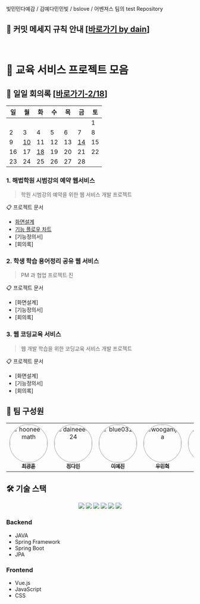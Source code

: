 빛민민다예감 / 감예다민민빛 / bslove / 어벤져스 팀의 test Repository
## 📌 커밋 메세지 규칙 안내 [[바로가기 by dain](https://github.com/ChunJae-Full-Stack-FinalProject/meeting/blob/main/%EC%BB%A4%EB%B0%8B%EB%A9%94%EC%8B%9C%EC%A7%80%20%EA%B7%9C%EC%B9%99.md)]
<br>


# 🚀 교육 서비스 프로젝트 모음

## 📅 일일 회의록 [[바로가기-2/18](https://github.com/ChunJae-Full-Stack-FinalProject/meeting/blob/main/%ED%9A%8C%EC%9D%98%EB%A1%9D.txt#L69)]
<table>
  <thead>
    <tr>
      <th>일</th><th>월</th><th>화</th><th>수</th><th>목</th><th>금</th><th>토</th>
    </tr>
  </thead>
  <tbody>
    <tr>
      <td></td><td></td><td></td><td></td><td></td><td></td><td>1</td>
    </tr>
    <tr>
      <td>2</td><td>3</td><td>4</td><td>5</td><td>6</td><td>7</td><td>8</td>
    </tr>
    <tr>
      <td>9</td>
      <td><a href="https://github.com/ChunJae-Full-Stack-FinalProject/meeting/blob/main/%ED%9A%8C%EC%9D%98%EB%A1%9D.txt#L2">10</a></td>
      <td>11</td>      <td>12</td>      <td>13</td>      <td><a href="https://github.com/ChunJae-Full-Stack-FinalProject/meeting/blob/main/%ED%9A%8C%EC%9D%98%EB%A1%9D.txt#L52">14</a></td>      <td>15</td>
    </tr>
    <tr>
      <td>16</td>      <td>17</td>      <td><a href="https://github.com/ChunJae-Full-Stack-FinalProject/meeting/blob/main/%ED%9A%8C%EC%9D%98%EB%A1%9D.txt#L69">18</a></td>      <td>19</td>      <td>20</td>      <td>21</td>      <td>22</td>
    </tr>
    <tr>
      <td>23</td>      <td>24</td>      <td>25</td>      <td>26</td>      <td>27</td>      <td>28</td>      <td></td>
    </tr>
  </tbody>
</table>

### 1. 해법학원 시범강의 예약 웹서비스
> 학원 시범강의 예약을 위한 웹 서비스 개발 프로젝트

📋 프로젝트 문서
- [화면설계](https://www.figma.com/design/H0X5PaPsXdEhBhfo94oj2V/ChunJae-Full-Stack-Final-Project?node-id=0-1&p=f&t=RQGkB4juDY2PdwhF-0)
- [기능 플로우 차트](https://www.figma.com/design/H0X5PaPsXdEhBhfo94oj2V/ChunJae-Full-Stack-Final-Project?node-id=0-1&t=WI6CIlGyT0RicRup-1)
- [기능정의서]
- [회의록]

### 2. 학생 학습 용어정리 공유 웹 서비스
> PM 과 협업 프로젝트 진

📋 프로젝트 문서
- [화면설계]
- [기능정의서]
- [회의록]

### 3. 웹 코딩교육 서비스
> 웹 개발 학습을 위한 코딩교육 서비스 개발 프로젝트

📋 프로젝트 문서
- [화면설계]
- [기능정의서]
- [회의록]

## 👥 팀 구성원

<table>
  <tr>
    <td align="center">
      <a href="https://github.com/hoonee-math">
        <img src="https://github.com/hoonee-math.png" width="100px;" alt="hoonee-math" style="border-radius:50%; border: 2px solid #00000033;"/>
        <br/>
        <sub><b>최광훈</b></sub>
      </a>
    </td>
    <td align="center">
      <a href="https://github.com/daineee424">
        <img src="https://github.com/daineee424.png" width="100px;" alt="daineee424" style="border-radius:50%; border: 2px solid #00000033;"/>
        <br/>
        <sub><b>정다인</b></sub>
      </a>
    </td>
    <td align="center">
      <a href="https://github.com/blue032">
        <img src="https://github.com/blue032.png" width="100px;" alt="blue032" style="border-radius:50%; border: 2px solid #00000033;"/>
        <br/>
        <sub><b>이예진</b></sub>
      </a>
    </td>
    <td align="center">
      <a href="https://github.com/woogamjaa">
        <img src="https://github.com/woogamjaa.png" width="100px;" alt="woogamjaa" style="border-radius:50%; border: 2px solid #00000033;"/>
        <br/>
        <sub><b>우민혁</b></sub>
      </a>
    </td>
    <td align="center">
      <a href="https://github.com/my2min0">
        <img src="https://github.com/my2min0.png" width="100px;" alt="my2min0" style="border-radius:50%; border: 2px solid #00000033;"/>
        <br/>
        <sub><b>이민영</b></sub>
      </a>
    </td>
    <td align="center">
      <a href="https://github.com/minho0802">
        <img src="https://github.com/minho0802.png" width="100px;" alt="minho0802" style="border-radius:50%; border: 2px solid #00000033;"/>
        <br/>
        <sub><b>김민호</b></sub>
      </a>
    </td>
  </tr>
</table>

## 🛠 기술 스택
<div align="center">
  <img src="https://img.shields.io/badge/Java-ED8B00?style=for-the-badge&logo=openjdk&logoColor=white" />
  <img src="https://img.shields.io/badge/Spring-6DB33F?style=for-the-badge&logo=spring&logoColor=white" />
  <img src="https://img.shields.io/badge/Spring_Boot-F2F4F9?style=for-the-badge&logo=spring-boot" />
  <img src="https://img.shields.io/badge/Vue.js-35495E?style=for-the-badge&logo=vuedotjs&logoColor=4FC08D" />
  <img src="https://img.shields.io/badge/JavaScript-323330?style=for-the-badge&logo=javascript&logoColor=F7DF1E" />
  <img src="https://img.shields.io/badge/CSS3-1572B6?style=for-the-badge&logo=css3&logoColor=white" />
</div>

### Backend
- JAVA
- Spring Framework
- Spring Boot
- JPA

### Frontend
- Vue.js
- JavaScript
- CSS
